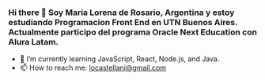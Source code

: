 ### Hi there 👋 Soy Maria Lorena de Rosario, Argentina y estoy estudiando Programacion Front End en UTN Buenos Aires. Actualmente participo del programa Oracle Next Education con Alura Latam.

- 🌱 I’m currently learning JavaScript, React, Node.js, and Java.
- 📫 How to reach me: locastellani@gmail.com
